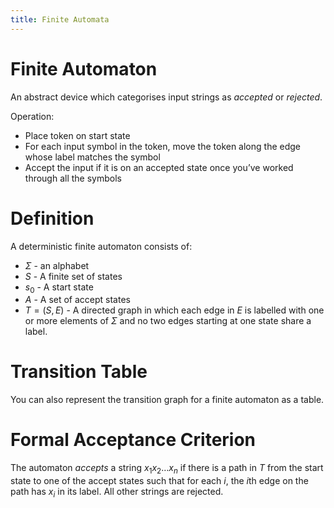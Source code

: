```yaml
---
title: Finite Automata
---
```


# Finite Automaton

An abstract device which categorises input strings as *accepted* or *rejected*.

Operation:

- Place token on start state
- For each input symbol in the token, move the token along the edge whose label matches the symbol
- Accept the input if it is on an accepted state once you’ve worked through all the symbols

# Definition

A deterministic finite automaton consists of:

- $\Sigma$
        - an alphabet
- $S$
        - A finite set of states
- $s_0$
        - A start state
- $A$
        - A set of accept states
- $T = (S, E)$
        - A directed graph in which each edge in $E$ is labelled with one or more elements of $\Sigma$ and no two edges starting at one state share a label.

# Transition Table

You can also represent the transition graph for a finite automaton as a table.

# Formal Acceptance Criterion

The automaton *accepts* a string $x_1x_2…x_n$ if there is a path in $T$ from the start state to one of the accept states such that for each $i$, the $i$th edge on the path has $x_i$ in its label. All other strings are rejected.
